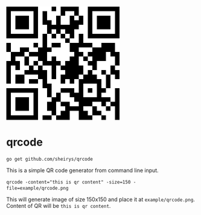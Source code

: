 
![alt text](https://github.com/sheirys/qrcode/blob/master/example/qrcode.png?raw=true)
# qrcode
```
go get github.com/sheirys/qrcode
```

This is a simple QR code generator from command line input.
```
qrcode -content="this is qr content" -size=150 -file=example/qrcode.png
```
This will generate image of size 150x150 and place it at `example/qrcode.png`. Content of QR will be `this is qr content`.
